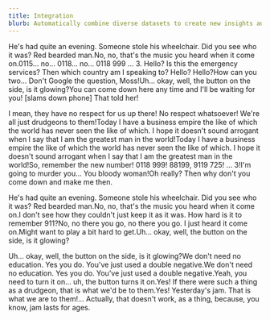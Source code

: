 ```yaml
---
title: Integration
blurb: Automatically combine diverse datasets to create new insights and support decision making.
---
```


He's had quite an evening. Someone stole his wheelchair. Did you see who it was? Red bearded man.No, no, that's the music you heard when it come on.0115... no... 0118... no... 0118 999 ... 3. Hello? Is this the emergency services? Then which country am I speaking to? Hello? Hello?How can you two... Don't Google the question, Moss!Uh... okay, well, the button on the side, is it glowing?You can come down here any time and I'll be waiting for you! [slams down phone] That told her!

I mean, they have no respect for us up there! No respect whatsoever! We're all just drudgeons to them!Today I have a business empire the like of which the world has never seen the like of which. I hope it doesn't sound arrogant when I say that I am the greatest man in the world!Today I have a business empire the like of which the world has never seen the like of which. I hope it doesn't sound arrogant when I say that I am the greatest man in the world!So, remember the new number! 0118 999! 88199, 9119 725! ... 3!I'm going to murder you... You bloody woman!Oh really? Then why don't you come down and make me then.

He's had quite an evening. Someone stole his wheelchair. Did you see who it was? Red bearded man.No, no, that's the music you heard when it come on.I don't see how they couldn't just keep it as it was. How hard is it to remember 911?No, no there you go, no there you go. I just heard it come on.Might want to play a bit hard to get.Uh... okay, well, the button on the side, is it glowing?

Uh... okay, well, the button on the side, is it glowing?We don't need no education. Yes you do. You've just used a double negative.We don't need no education. Yes you do. You've just used a double negative.Yeah, you need to turn it on... uh, the button turns it on.Yes! If there were such a thing as a drudgeon, that is what we'd be to them.Yes! Yesterday's jam. That is what we are to them!... Actually, that doesn't work, as a thing, because, you know, jam lasts for ages.
